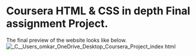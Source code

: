 # Coursera HTML & CSS in depth Final assignment Project. 
The final preview of the website looks like below.
![_C__Users_omkar_OneDrive_Desktop_Coursera_Project_index html](https://github.com/omkar2398/Coursera_Project/assets/48417272/10928fcb-ef1c-43ff-ad7a-8692c077d605)
